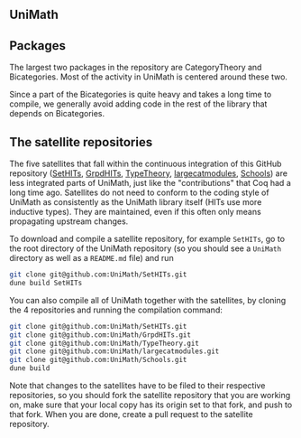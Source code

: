 ## UniMath

## Packages
The largest two packages in the repository are CategoryTheory and Bicategories. Most of the activity in UniMath is centered around these two.

Since a part of the Bicategories is quite heavy and takes a long time to compile, we generally avoid adding code in the rest of the library that depends on Bicategories.

## The satellite repositories

The five satellites that fall within the continuous integration of this GitHub repository ([SetHITs](https://github.com/UniMath/SetHITs), [GrpdHITs](https://github.com/UniMath/GrpdHITs), [TypeTheory](https://github.com/UniMath/TypeTheory), [largecatmodules](https://github.com/UniMath/largecatmodules), [Schools](https://github.com/UniMath/Schools)) are less integrated parts of UniMath, just like the "contributions" that Coq had a long time ago. Satellites do not need to conform to the coding style of UniMath as consistently as the UniMath library itself (HITs use more inductive types). They are maintained, even if this often only means propagating upstream changes.

To download and compile a satellite repository, for example `SetHITs`, go to the root directory of the UniMath repository (so you should see a `UniMath` directory as well as a `README.md` file) and run
```bash
git clone git@github.com:UniMath/SetHITs.git
dune build SetHITs
```
You can also compile all of UniMath together with the satellites, by cloning the 4 repositories and running the compilation command:
```bash
git clone git@github.com:UniMath/SetHITs.git
git clone git@github.com:UniMath/GrpdHITs.git
git clone git@github.com:UniMath/TypeTheory.git
git clone git@github.com:UniMath/largecatmodules.git
git clone git@github.com:UniMath/Schools.git
dune build
```
Note that changes to the satellites have to be filed to their respective repositories, so you should fork the satellite repository that you are working on, make sure that your local copy has its origin set to that fork, and push to that fork. When you are done, create a pull request to the satellite repository.

